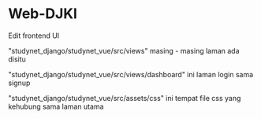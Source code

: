 # Web-DJKI

Edit frontend UI

"studynet_django/studynet_vue/src/views" masing - masing laman ada disitu

"studynet_django/studynet_vue/src/views/dashboard" ini laman login sama signup

"studynet_django/studynet_vue/src/assets/css" ini tempat file css yang kehubung sama laman utama
